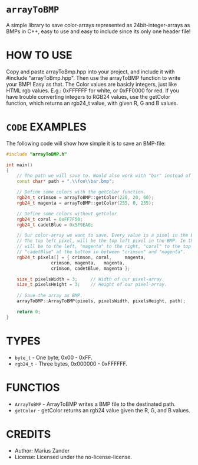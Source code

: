 # `arrayToBMP`
A simple library to save color-arrays represented as 24bit-integer-arrays as BMPs in C++, 
easy to use and easy to include since its only one header file!

# HOW TO USE
Copy and paste arrayToBmp.hpp into your project, and include it with #include "arrayToBmp.hpp".
Then use the arrayToBMP function to write your BMP! Easy as that. The Color values are basicly integers, 
just like HTML rgb values. E.g.: 0xFFFFFF for white, or 0xFF0000 for red.
If you have trouble converting integers to RGB24 values, use the getColor function, which returns an rgb24_t value, 
with given R, G and B values.

# `CODE` EXAMPLES
The following code will show how simple it is to save an BMP-file:
```cpp
#include "arrayToBMP.h"

int main()
{
	// The path we will save to. Would also work with "bar" instead of "bar.bmp".
	const char* path = ".\\foo\\bar.bmp";	

	// Define some colors with the getColor function.
	rgb24_t crimson = arrayToBMP::getColor(220, 20, 60);
	rgb24_t magenta = arrayToBMP::getColor(255, 0, 255);

	// Define some colors without getColor
	rgb24_t coral = 0xFF7F50;
	rgb24_t cadetBlue = 0x5F9EA0;

	// Our color-array we want to save. Every value is a pixel in the BMP.
	// The top left pixel, will be the top left pixel in the BMP. In this example "crimson"
	// will be to the left, "magenta" to the right, "coral" to the top in between, and 
	// "cadetBlue" at the bottom in between "crimson" and "magenta".
	rgb24_t pixels[] = { crimson, coral,	 magenta,
			     crimson, magenta,   magenta,
			     crimson, cadetBlue, magenta };

	size_t pixelsWidth = 3; 	// Width of our pixel-array.
	size_t pixelsHeight = 3;	// Height of our pixel-array.
	
	// Save the array as BMP.
	arrayToBMP::ArrayToBMP(pixels, pixelsWidth, pixelsHeight, path);

	return 0;
}
```

# TYPES
* `byte_t`  - One byte, 0x00 - 0xFF.
* `rgb24_t` - Three bytes, 0x000000 - 0xFFFFFF. 

# FUNCTIOS
* `ArrayToBMP` - ArrayToBMP writes a BMP file to the destinated path.
* `getColor`   - getColor returns an rgb24 value given the R, G, and B values.

# CREDITS 
* Author: Marius Zander
* License: Licensed under the no-license-license.







